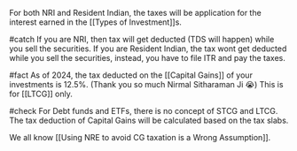 For both NRI and Resident Indian, the taxes will be application for the interest earned in the [[Types of Investment]]s.

#catch If you are NRI, then tax will get deducted (TDS will happen) while you sell the securities. If you are Resident Indian, the tax wont get deducted while you sell the securities, instead, you have to file ITR and pay the taxes.

#fact As of 2024, the tax deducted on the [[Capital Gains]] of your investments is 12.5%. (Thank you so much Nirmal Sitharaman Ji 😭) This is for [[LTCG]] only.

#check For Debt funds and ETFs, there is no concept of STCG and LTCG. The tax deduction of Capital Gains will be calculated based on the tax slabs.

We all know [[Using NRE to avoid CG taxation is a Wrong Assumption]].